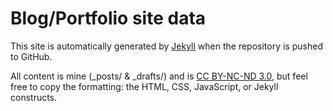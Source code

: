 Blog/Portfolio site data
=============

This site is automatically generated by [Jekyll](http://github.com/mojombo/jekyll) when
the repository is pushed to GitHub.

All content is mine (_posts/ & _drafts/) and is
[CC BY-NC-ND 3.0](http://creativecommons.org/licenses/by-nc-nd/3.0/),
but feel free to copy the formatting: the HTML, CSS, JavaScript,
or Jekyll constructs.
